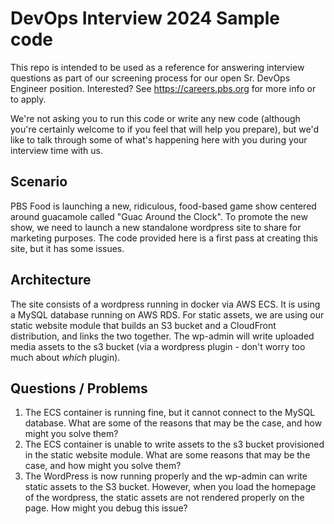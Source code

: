 # DevOps Interview 2024 Sample code

This repo is intended to be used as a reference for answering interview questions as part of our screening process for our open Sr. DevOps Engineer position. Interested? See https://careers.pbs.org for more info or to apply.

We're not asking you to run this code or write any new code (although you're certainly welcome to if you feel that will help you prepare), but we'd like to talk through some of what's happening here with you during your interview time with us.

## Scenario
PBS Food is launching a new, ridiculous, food-based game show centered around guacamole called "Guac Around the Clock". To promote the new show, we need to launch a new standalone wordpress site to share for marketing purposes. The code provided here is a first pass at creating this site, but it has some issues.

## Architecture
The site consists of a wordpress running in docker via AWS ECS. It is using a MySQL database running on AWS RDS. For static assets, we are using our static website module that builds an S3 bucket and a CloudFront distribution, and links the two together. The wp-admin will write uploaded media assets to the s3 bucket (via a wordpress plugin - don't worry too much about _which_ plugin).

## Questions / Problems

1. The ECS container is running fine, but it cannot connect to the MySQL database. What are some of the reasons that may be the case, and how might you solve them?
2. The ECS container is unable to write assets to the s3 bucket provisioned in the static website module. What are some reasons that may be the case, and how might you solve them?
3. The WordPress is now running properly and the wp-admin can write static assets to the S3 bucket. However, when you load the homepage of the wordpress, the static assets are not rendered properly on the page. How might you debug this issue?